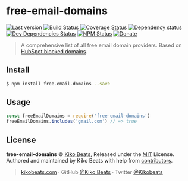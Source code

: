 # free-email-domains

![Last version](https://img.shields.io/github/tag/Kikobeats/free-email-domains.svg?style=flat-square)
[![Build Status](https://img.shields.io/travis/Kikobeats/free-email-domains/master.svg?style=flat-square)](https://travis-ci.org/Kikobeats/free-email-domains)
[![Coverage Status](https://img.shields.io/coveralls/Kikobeats/free-email-domains.svg?style=flat-square)](https://coveralls.io/github/Kikobeats/free-email-domains)
[![Dependency status](https://img.shields.io/david/Kikobeats/free-email-domains.svg?style=flat-square)](https://david-dm.org/Kikobeats/free-email-domains)
[![Dev Dependencies Status](https://img.shields.io/david/dev/Kikobeats/free-email-domains.svg?style=flat-square)](https://david-dm.org/Kikobeats/free-email-domains#info=devDependencies)
[![NPM Status](https://img.shields.io/npm/dm/free-email-domains.svg?style=flat-square)](https://www.npmjs.org/package/free-email-domains)
[![Donate](https://img.shields.io/badge/donate-paypal-blue.svg?style=flat-square)](https://paypal.me/Kikobeats)

> A comprehensive list of all free email domain providers. Based on [HubSpot blocked domains](https://knowledge.hubspot.com/articles/kcs_article/forms/what-domains-are-blocked-when-using-the-forms-email-domains-to-block-feature).

## Install

```bash
$ npm install free-email-domains --save
```

## Usage

```js
const freeEmailDomains = require('free-email-domains')
freeEmailDomains.includes('gmail.com') // => true
```

## License

**free-email-domains** © [Kiko Beats](https://kikobeats.com), Released under the [MIT](https://github.com/Kikobeats/free-email-domains/blob/master/LICENSE.md) License.<br>
Authored and maintained by Kiko Beats with help from [contributors](https://github.com/Kikobeats/free-email-domains/contributors).

> [kikobeats.com](https://kikobeats.com) · GitHub [@Kiko Beats](https://github.com/Kikobeats) · Twitter [@Kikobeats](https://twitter.com/Kikobeats)
